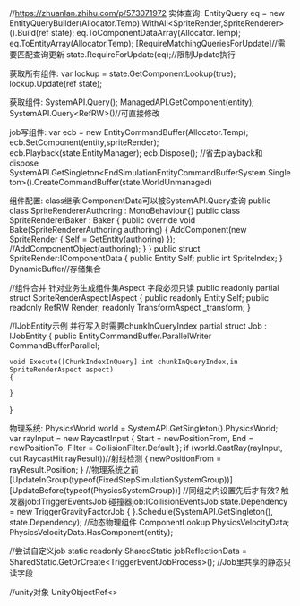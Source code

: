 //https://zhuanlan.zhihu.com/p/573071972
实体查询:
EntityQuery eq = new EntityQueryBuilder(Allocator.Temp).WithAll<SpriteRender,SpriteRenderer>().Build(ref state);
eq.ToComponentDataArray<SpriteRender>(Allocator.Temp);
eq.ToEntityArray(Allocator.Temp);
[RequireMatchingQueriesForUpdate]//需要匹配查询更新
state.RequireForUpdate(eq);//限制Update执行

获取所有组件:
var lockup = state.GetComponentLookup<TriggerGravityFactor>(true);
lockup.Update(ref state);

获取组件:
SystemAPI.Query<SpriteRender>();
ManagedAPI.GetComponent<SpriteRenderer>(entity);
SystemAPI.Query<RefRW<SpriteRender>>()//可直接修改

job写组件:
var ecb = new EntityCommandBuffer(Allocator.Temp);
ecb.SetComponent(entity,spriteRender);
ecb.Playback(state.EntityManager);
ecb.Dispose();
//省去playback和dispose
SystemAPI.GetSingleton<EndSimulationEntityCommandBufferSystem.Singleton>().CreateCommandBuffer(state.WorldUnmanaged)

组件配置:
class继承IComponentData可以被SystemAPI.Query查询
public class SpriteRendererAuthoring : MonoBehaviour{}
public class SpriteRendererBaker : Baker<SpriteRendererAuthoring>
{
    public override void Bake(SpriteRendererAuthoring authoring)
    {
        AddComponent(new SpriteRender
        {
            Self = GetEntity(authoring)
        });
        //AddComponentObject(authoring);
    }
}
public struct SpriteRender:IComponentData
{
    public Entity Self;
    public int SpriteIndex;
}
DynamicBuffer<T>//存储集合

//组件合并 针对业务生成组件集Aspect 字段必须只读
public readonly partial struct SpriteRenderAspect:IAspect
{
    public readonly Entity Self;
    public readonly RefRW<SpriteRender> Render;
    readonly TransformAspect _transform;
}

//IJobEntity示例 并行写入时需要chunkInQueryIndex
partial struct Job : IJobEntity
{
    public EntityCommandBuffer.ParallelWriter CommandBufferParallel;

    void Execute([ChunkIndexInQuery] int chunkInQueryIndex,in SpriteRenderAspect aspect)
    {

    }
}

物理系统:
PhysicsWorld world = SystemAPI.GetSingleton<PhysicsWorldSingleton>().PhysicsWorld;
var rayInput = new RaycastInput
{
    Start = newPositionFrom,
    End = newPositionTo,
    Filter = CollisionFilter.Default
};
if (world.CastRay(rayInput, out RaycastHit rayResult))//射线检测
{
    newPositionFrom = rayResult.Position;
}
//物理系统之前
[UpdateInGroup(typeof(FixedStepSimulationSystemGroup))]
[UpdateBefore(typeof(PhysicsSystemGroup))] //同组之内设置先后才有效?
触发器job:ITriggerEventsJob
碰撞器job:ICollisionEventsJob
state.Dependency = new TriggerGravityFactorJob
{
}.Schedule(SystemAPI.GetSingleton<SimulationSingleton>(), state.Dependency);
//动态物理组件
ComponentLookup<PhysicsVelocity> PhysicsVelocityData;
PhysicsVelocityData.HasComponent(entity);

//尝试自定义job
static readonly SharedStatic<IntPtr> jobReflectionData = SharedStatic<IntPtr>.GetOrCreate<TriggerEventJobProcess<T>>(); //Job里共享的静态只读字段

//unity对象
UnityObjectRef<>